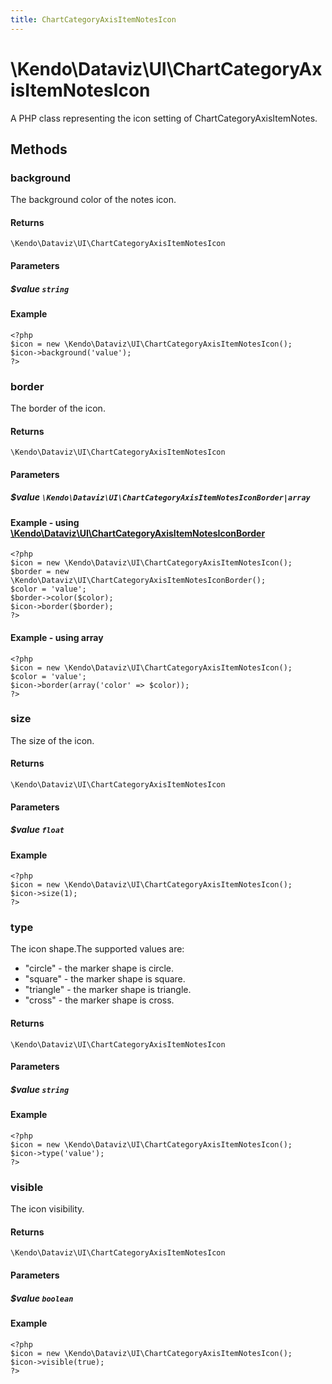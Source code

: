 ```yaml
---
title: ChartCategoryAxisItemNotesIcon
---
```


# \Kendo\Dataviz\UI\ChartCategoryAxisItemNotesIcon

A PHP class representing the icon setting of ChartCategoryAxisItemNotes.


## Methods

### background
The background color of the notes icon.

#### Returns
`\Kendo\Dataviz\UI\ChartCategoryAxisItemNotesIcon`

#### Parameters

##### $value `string`



#### Example 
    <?php
    $icon = new \Kendo\Dataviz\UI\ChartCategoryAxisItemNotesIcon();
    $icon->background('value');
    ?>

### border

The border of the icon.

#### Returns
`\Kendo\Dataviz\UI\ChartCategoryAxisItemNotesIcon`

#### Parameters

##### $value `\Kendo\Dataviz\UI\ChartCategoryAxisItemNotesIconBorder|array`


#### Example - using [\Kendo\Dataviz\UI\ChartCategoryAxisItemNotesIconBorder](/kendo-ui/api/wrappers/php/Kendo/Dataviz/UI/ChartCategoryAxisItemNotesIconBorder)
    <?php
    $icon = new \Kendo\Dataviz\UI\ChartCategoryAxisItemNotesIcon();
    $border = new \Kendo\Dataviz\UI\ChartCategoryAxisItemNotesIconBorder();
    $color = 'value';
    $border->color($color);
    $icon->border($border);
    ?>

#### Example - using array

    <?php
    $icon = new \Kendo\Dataviz\UI\ChartCategoryAxisItemNotesIcon();
    $color = 'value';
    $icon->border(array('color' => $color));
    ?>

### size
The size of the icon.

#### Returns
`\Kendo\Dataviz\UI\ChartCategoryAxisItemNotesIcon`

#### Parameters

##### $value `float`



#### Example 
    <?php
    $icon = new \Kendo\Dataviz\UI\ChartCategoryAxisItemNotesIcon();
    $icon->size(1);
    ?>

### type
The icon shape.The supported values are:
* "circle" - the marker shape is circle.
* "square" - the marker shape is square.
* "triangle" - the marker shape is triangle.
* "cross" - the marker shape is cross.

#### Returns
`\Kendo\Dataviz\UI\ChartCategoryAxisItemNotesIcon`

#### Parameters

##### $value `string`



#### Example 
    <?php
    $icon = new \Kendo\Dataviz\UI\ChartCategoryAxisItemNotesIcon();
    $icon->type('value');
    ?>

### visible
The icon visibility.

#### Returns
`\Kendo\Dataviz\UI\ChartCategoryAxisItemNotesIcon`

#### Parameters

##### $value `boolean`



#### Example 
    <?php
    $icon = new \Kendo\Dataviz\UI\ChartCategoryAxisItemNotesIcon();
    $icon->visible(true);
    ?>

